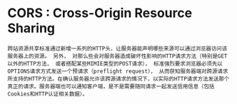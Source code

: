 # CORS : Cross-Origin Resource Sharing
    跨站资源共享标准通过新增一系列的HTTP头，让服务器能声明哪些来源可以通过浏览器访问该服务器上的资源。 另外， 对那么些会对服务器造成破坏性影响的HTTP请求方法（特别是GET以外的HTTP方法， 或者搭配某些MIMIE类型的POST请求）， 标准强烈要求浏览器必须先以OPTIONS请求方式发送一个预请求（preflight request）， 从而获知服务器端对跨源请求所支持的HTTP方法。在确认服务器允许该跨源请求的情况下，以实际的HTTP请求方法发送那个真正的请求。服务器端也可以通知客户端，是不是需要随同请求一起发送信用信息（包括Cookies和HTTP认证相关数据）。

